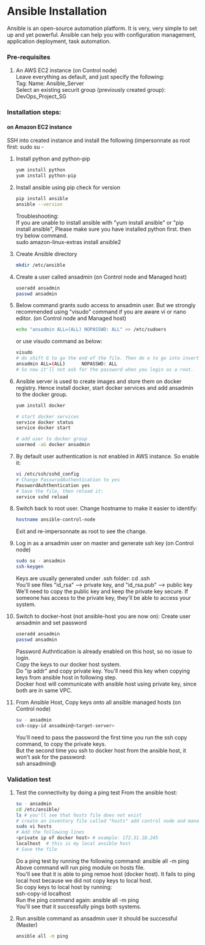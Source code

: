 # Ansible Installation

Ansible is an open-source automation platform. It is very, very simple to set up and yet powerful. Ansible can help you with configuration management, application deployment, task automation.

### Pre-requisites

1. An AWS EC2 instance (on Control node) <br/>
   Leave everything as default, and just specify the following:  <br/>
   Tag: Name: Ansible_Server <br/>
   Select an existing securit group (previously created group): DevOps_Project_SG

### Installation steps:
#### on Amazon EC2 instance
SSH into created instance and install the following (impersonnate as root first: sudo su -

1. Install python and python-pip
   ```sh
   yum install python
   yum install python-pip
   ```
1. Install ansible using pip check for version
    ```sh
    pip install ansible
   ansible --version
   ```
   Troubleshooting: <br/>
   If you are unable to install ansible with "yum install ansible" or "pip install ansible", Please make sure you have installed python first.
   then try below command. <br/>
   sudo amazon-linux-extras install ansible2
   
1. Create Ansible directory
   ```sh
   mkdir /etc/ansible
   ```

1. Create a user called ansadmin (on Control node and Managed host)  
   ```sh
   useradd ansadmin
   passwd ansadmin
   ```
1. Below command grants sudo access to ansadmin user. But we strongly recommended using "visudo" command if you are aware vi or nano editor.  (on Control node and Managed host)
   ```sh
   echo "ansadmin ALL=(ALL) NOPASSWD: ALL" >> /etc/sudoers
   ```
   or use visudo command as below:
   ```sh
   visudo
   # do shift G to go the end of the file. Then do o to go into insert mode. Add the following line:
   ansadmin ALL=(ALL)      NOPASSWD: ALL
   # So now it'll not ask for the password when you login as a root.
   ```
   
1. Ansible server is used to create images and store them on docker registry. Hence install docker, start docker services and add ansadmin to the docker group. 
   ```sh
   yum install docker
   
   # start docker services 
   service docker status
   service docker start 
   
   # add user to docker group 
   usermod -aG docker ansadmin
   ```   
   
1. By default user authentication is not enabled in AWS instance. So enable it:
   ```sh
   vi /etc/ssh/sshd_config
   # Change PasswrodAuthentication to yes
   PasswordAuhthentication yes
   # Save the file, then reload it:
   service sshd reload
   ```
   
1. Switch back to root user. Change hostname to make it easier to identify:
   ```sh
   hostname ansible-control-node
   ```
   Exit and re-impersonnate as root to see the change.
   
1. Log in as a ansadmin user on master and generate ssh key (on Control node)
   ```sh 
   sudo su - ansadmin
   ssh-keygen
   ```
   Keys are usually generated under .ssh folder:
   cd .ssh  <br/>
   You'll see files "id_rsa" --> private key,  and "id_rsa.pub" --> public key   <br/>
   We'll need to copy the public key and keep the private key secure. If someone has access to the private key, they'll be able to access your system.
   
1. Switch to docker-host (not ansible-host you are now on):
   Create user ansadmin and set password
   ```sh
   useradd ansadmin
   passwd ansadmin
   ```
   Password Authntication is already enabled on this host, so no issue to login. <br/>
   Copy the keys to our docker host system. <br/>
   Do "ip addr" and copy private key. You'll need this key when copying keys from ansible host in following step. <br/>
   Docker host will communicate with ansible host using private key, since both are in same VPC.

1. From Ansible Host, Copy keys onto all ansible managed hosts (on Control node)
   ```sh 
   su - ansadmin
   ssh-copy-id ansadmin@<target-server>
   ```
   You'll need to pass the password the first time you run the ssh copy command, to copy the private keys. <br/>
   But the second time you ssh to docker host from the ansible host, it won't ask for the password: <br/>
   ssh ansadmin@<target-server>

### Validation test

1. Test the connectivity by doing a ping test
   From the ansible host:
   ```sh
   su - ansadmin
   cd /etc/ansible/
   ls # you'll see that hosts file does not exist
   # create an inventory file called "hosts" add control node and managed hosts IP addresses to it.
   sudo vi hosts
   # Add the following lines
   <private ip of docker host> # example: 172.31.18.245
   localhost  # this is my local ansible host
   # Save the file
   ```
   Do a ping test by running the following command:  ansible all -m ping   <br/>
   Above command will run ping module on hosts file. <br/>
   You'll see that it is able to ping remoe host (docker host). It fails to ping local host because we did not copy keys to local host. <br/>
   So copy keys to local host by running: <br/>
   ssh-copy-id localhost  <br/>
   Run the ping command again:  ansible all -m ping   <br/>
   You'll see that it successfully pings both systems.

1. Run ansible command as ansadmin user it should be successful (Master)
   ```sh 
   ansible all -m ping
   ```
